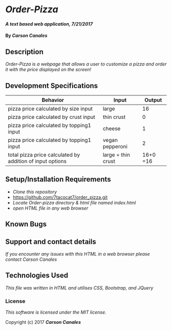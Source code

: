 # _Order-Pizza_

#### _A text based web application, 7/21/2017_

#### By _**Carson Canales**_

## Description

_Order-Pizza is a  webpage that allows a user to customize a pizza and order it with the price displayed on the screen!_

## Development Specifications


| Behavior      | Input         | Output        |
| ------------- | ------------- | ------------- |
| pizza price calculated by size input |       large        |       16        |
| pizza price calculated by crust input|       thin crust        |        0       |
| pizza price calculated by topping1 input|    cheese     |        1       |
| pizza price calculated by topping1 input| vegan pepperoni|        2       |
|   total pizza price calculated by  addition of input options  |    large + thin crust   |  16+0 =16 |


## Setup/Installation Requirements

* _Clone this repository_
* https://github.com/7tacocat7/order_pizza.git
* _Locate Order-pizza directory & html file named index.html_
* _open HTML file in any web browser_


## Known Bugs



## Support and contact details

_If you encounter any issues with this HTML in a web browser please contact Carson Canales_

## Technologies Used

_This file was written in HTML and utilises CSS, Bootstrap, and JQuery_

### License

*This software is licensed under the MIT license.*

Copyright (c) 2017 **_Carson Canales_**
